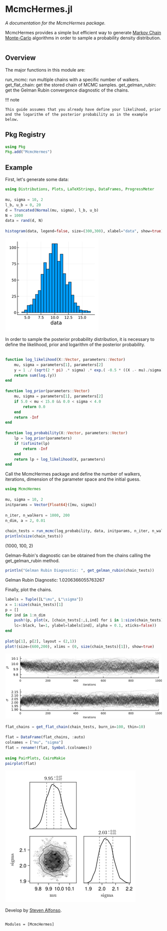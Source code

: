 # McmcHermes.jl


*A documentation for the McmcHermes package.*


McmcHermes provides a simple but efficient way to generate [Markov Chain Monte-Carlo](https://en.wikipedia.org/wiki/Markov_chain_Monte_Carlo) algorithms in order to sample a probability density distribution.

```@contents
```

## Overview

The major functions in this module are:


run_mcmc: run multiple chains with a specific number of walkers.
get\_flat\_chain: get the stored chain of MCMC samples.
get\_gelman\_rubin: get the Gelman Rubin convergence diagnostic of the chains. 


!!! note

    This guide assumes that you already have define your likelihood, prior and the logarithm of the posterior probability as in the example below.


## Pkg Registry

```julia
using Pkg
Pkg.add("McmcHermes")
```

## Example

First, let's generate some data:

```julia
using Distributions, Plots, LaTeXStrings, DataFrames, ProgressMeter

mu, sigma = 10, 2
l_b, u_b = 0, 20
d = Truncated(Normal(mu, sigma), l_b, u_b)
N = 1000
data = rand(d, N)

histogram(data, legend=false, size=(300,300), xlabel="data", show=true)
```

![data](./assets/data.png)

In order to sample the posterior probability distribution, it is necessary to define the likelihood, prior and logarithm of the posterior probability.


```julia

function log_likelihood(X::Vector, parameters::Vector)
    mu, sigma = parameters[1], parameters[2]
    y = 1 ./ (sqrt(2 * pi) .* sigma) .* exp.( -0.5 * ((X .- mu)./sigma).^2 )
    return sum(log.(y))
end

function log_prior(parameters::Vector)
    mu, sigma = parameters[1], parameters[2]
    if 5.0 < mu < 15.0 && 0.0 < sigma < 4.0
        return 0.0
    end
    return -Inf
end

function log_probability(X::Vector, parameters::Vector)
    lp = log_prior(parameters)
    if !isfinite(lp)
        return -Inf
    end
    return lp + log_likelihood(X, parameters)
end
```

Call the McmcHermes package and define the number of walkers, iterations, dimension of the parameter space and the initial guess.


```julia
using McmcHermes

mu, sigma = 10, 2
initparams = Vector{Float64}([mu, sigma])

n_iter, n_walkers = 1000, 200
n_dim, a = 2, 0.01

chain_tests = run_mcmc(log_probability, data, initparams, n_iter, n_walkers, n_dim, a=a)
println(size(chain_tests))
```
(1000, 100, 2)


Gelman-Rubin's diagnostic can be obtained from the chains calling the get\_gelman\_rubin method.


```julia 
println("Gelman Rubin Diagnostic: ", get_gelman_rubin(chain_tests))
```
Gelman Rubin Diagnostic: 1.0206366055763267


Finally, plot the chains.


```julia
labels = Tuple([L"\mu", L"\sigma"])
x = 1:size(chain_tests)[1]
p = []
for ind in 1:n_dim
    push!(p, plot(x, [chain_tests[:,i,ind] for i in 1:size(chain_tests)[2]], legend=false, 
    lc=:black, lw=1, ylabel=labels[ind], alpha = 0.1, xticks=false))
end

plot(p[1], p[2], layout = (2,1))
plot!(size=(600,200), xlims = (0, size(chain_tests)[1]), show=true)
```
![chains](./assets/chains.png)

```julia
flat_chains = get_flat_chain(chain_tests, burn_in=100, thin=10)

flat = DataFrame(flat_chains, :auto)
colnames = ["mu", "sigma"]
flat = rename!(flat, Symbol.(colnames))

using PairPlots, CairoMakie
pairplot(flat)
```
![corner](./assets/corner.png)


Develop by [Steven Alfonso](https://github.com/stevenalfonso).


```@index
```

```@autodocs
Modules = [McmcHermes]
```